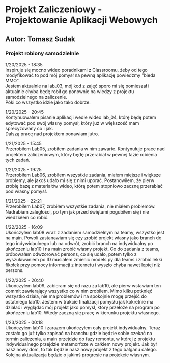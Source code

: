# Projekt Zaliczeniowy - Projektowanie Aplikacji Webowych

## Autor: Tomasz Sudak

### Projekt robiony samodzielnie

1/20/2025 - 18:35  
Inspiruje się mocno wideo poradnikami z Classroomu, żeby od tego modyfikować to pod mój pomysł na pewną aplikację powiedzmy "bieda MMO".  
Jestem aktualnie na lab_03, mój kod z zajęć sporo mi się pomieszał i aktualnie chyba będę robił go ponownie na wiedzy z projektu samodzielnego na zaliczenie.  
Póki co wszystko idzie jako tako dobrze.

1/20/2025 - 20:45  
Kontynuowałem pisanie aplikacji wedle wideo lab_04, którę będę potem edytować pod swój własny pomysł, który już w większość mam sprecyzowany co i jak.  
Dalszą pracę nad projektem ponawiam jutro.

1/21/2025 - 15:45  
Przerobiłem Lab05, zrobiłem zadania w nim zawarte. Kontynułuje prace nad projektem zaliczeniowym, który będę przerabiał w pewnej fazie robienia tych zadań.

1/21/2025 - 19:25  
Przerobiłem Lab06, zrobiłem wszystkie zadania, miałem miejsze i większe problemy, ale jakoś udało mi się z nimi uporać. Postanowiłem, że pierw zrobię bazę z materiałów wideo, którą potem stopniowo zacznę przerabiać pod własny pomysł.

1/21/2025 - 22:21  
Przerobiłem Lab07, zrobiłem wszystkie zadania, nie miałem problemów. Nadrabiam zaległości, po tym jak przed świętami pogubiłem się i nie wiedziałem co robić.

1/22/2025 - 16:09  
Ukończyłem lab08 wraz z zadaniem samodzielnym na teamy, wszystko jest na main. Powoli zastanawiam się czy zrobić projekt własny jako branch do tego indywidaulnego lub na odwrót, zrobić branch na indywidualny po ukończeniu lab10 i na main zrobić własny projekt. Co do zadania z teams, próbowałem odwzorować persons, co się udało, potem tylko z wyszukiwaniem po ID musiałem zmienić models.py dla teams i zrobić lekki fikołek przy pomocy informacji z internetu i wyszło chyba nawet lepiej niż persons.

1/22/2025 - 20:40  
Ukończyłem lab09, zabieram się od razu za lab10, ale pierw wstawiam ten commit zawierający wszystko co w nim zrobiłem. Mimo kilku potknięć wszystko działa, nie ma problemów i na spokojnie mogę przejść do ostatniego lab10. Jestem w trakcie finalizacji pomysłu jak kokretnie ma działać i wyglądać mój projekt jako pomysł, który przełoże na program po ukończeniu lab10. Wtedy zaczną się pracę w kierunku projektu własnego.

1/23/2025 - 00:18  
Ukończyłem lab10 i zarazem ukończyłem cały projekt indywidualny. Teraz zostało go już tylko zapisać na branchu gdzie będzie sobie czekać na termin zaliczenia, a main przejdzie do fazy remontu, w której z projektu indywidualnego przejdzie metamorfoze w całkiem nowy projekt. Jak był nasz nowy dom, to tak będzie nasz nowy projekt z tego bałganu całego. Kolejna aktualizacja będzie o jakimś progresie na projekcie własnym.
